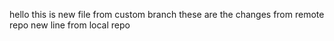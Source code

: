 hello this is new file from custom branch
these are the changes from remote repo
new line from local repo
